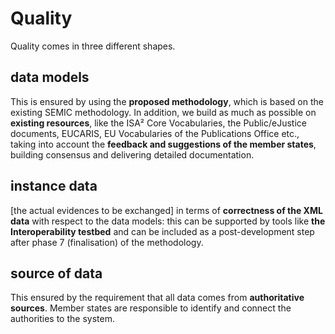 # Quality

Quality comes in three different shapes. 

## data models
This is ensured by using the **proposed methodology**, which is based on the existing SEMIC methodology. In addition, we build as much as possible on **existing resources**, like the ISA² Core Vocabularies, the Public/eJustice documents, EUCARIS, EU Vocabularies of the Publications Office etc., taking into account the **feedback and suggestions of the member states**, building consensus and delivering detailed documentation.


## instance data 
[the actual evidences to be exchanged] in terms of **correctness of the XML data** with respect to the data models: this can be supported by tools like **the Interoperability testbed** and can be included as a post-development step after phase 7 (finalisation) of the methodology.

## source of data
This ensured by the requirement that all data comes from **authoritative sources**. Member states are responsible to identify and connect the authorities to the system.


